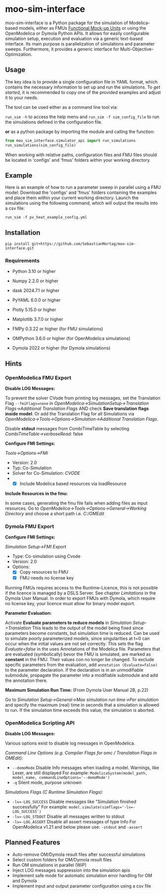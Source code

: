 # moo-sim-interface

moo-sim-interface is a Python package for the simulation of Modelica-based models, either as FMUs [Functional Mock-up Units](https://fmi-standard.org/) or using the OpenModelica or Dymola Python APIs. It allows for easily configurable simulation
setup, execution and evaluation via a generic text-based interface. Its main purpose is parallelization of simulations
and parameter sweeps. Furthermore, it provides a generic interface for Multi-Objective-Optimization.

## Usage

The key idea is to provide a single configuration file in YAML format, which contains the necessary information to set up and run the simulations.
To _get started_, it is recommended to copy one of the provided examples and adjust it to your needs.

The tool can be used either as a command line tool via:

```run_sim -h``` to access the help menu and
```run_sim -f sim_config_file``` to run the simulations defined in the configuration file.

**or** as a python package by importing the module and calling the function:

```python
from moo_sim_interface.simulator_api import run_simulations
run_simulations(sim_config_file)
```

When working with relative paths, configuration files and FMU files should be located in 'configs' and 'fmus' folders within your working directory.

## Example

Here is an example of how to run a parameter sweep in parallel using a FMU model:
Download the 'configs' and 'fmus' folders containing the examples and place them within your current working directory.
Launch the simulations using the following command, which will output the results into a csv file:

```run_sim -f pv_heat_example_config.yml```

## Installation

```pip install git+https://github.com/SebastianMortag/moo-sim-interface.git```

### Requirements

- Python 3.10 or higher
- Numpy 2.2.0 or higher
- dask 2024.7.1 or higher
- PyYAML 6.0.0 or higher
- Plotly 5.15.0 or higher
- Matplotlib 3.7.0 or higher


- FMPy 0.3.22 or higher (for FMU simulations)
- OMPython 3.6.0 or higher (for OpenModelica simulations)
- Dymola 2022 or higher (for Dymola simulations)

## Hints

### OpenModelica FMU Export

**Disable LOG Messages:**

To prevent the solver CVode from printing log messages, set the Translation Flag ```--fmiFlags=none``` in
_OpenModelica->SimulationSetup->Translation Flags->Additional Translation Flags_ AND check **Save translation flags
inside model**.
Or add the Translation Flag for all Simulations via _OpenModelica->Tools->Options->Simulation->Additional Translation
Flags_.

Disable **stdout** messages from CombiTimeTable by selecting _CombiTimeTable->verboseRead:_ false

**Configure FMI Settings:**

_Tools->Options->FMI_

* Version: 2.0
* Typ: Co-Simulation
* Solver for Co-Simulation: _CVODE_
*
    - [x] Include Modelica based resources via loadResource

**Include Resources in the fmu:**

In some cases, generating the fmu file fails when adding files as input resources.
Go to _OpenModelica->Tools->Options->General->Working Directory_ and choose a short path i.e. _C:/OMEdit_

### Dymola FMU Export

**Configure FMI Settings:**

_Simulation Setup->FMI Export_

* Type: Co-simulation using Cvode
* Version: 2.0
* Options:
    - [x] Copy resources to FMU
    - [x] FMU needs no license key

Running FMUs requires access to the Runtime-Licence, this is not possible if the licence is managed by a DSLS Server. See chapter _Limitations_ in the Dymola User Manual.
In order to export FMUs with Dymola, which require no license key, your licence must allow for binary model export.

**Parameter Evaluation:**

Activate **Evaluate parameters to reduce models** in _Simulation Setup->Translation_
This leads to the output of the model being fixed since parameters become constants, but simulation time is reduced.
Can be used to simulate poorly parameterized models, since singularities at t=0 can occur when the initial values are
not set correctly. This sets the flag _Evaluate=false_ in the uses Annotations of the Modelica file.
Parameters that are evaluated (symbolically) bevor the FMU is simulated, are marked as **constant** in the FMU. Their
values con no longer be changed.
To exclude specific parameters from the evaluation, add `annotation (Evaluate=false)` to the parameter declaration.
If the declaration is in an unmodifiable submodule, propagate the parameter into a modifiable submodule and add the
annotation there.

**Maximum Simulation Run Time:**
(From Dymola User Manual 2B, p.22)

Go to _Simulation Setup->General->Max simulation run time->Per simulation_ and specify the maximum (real) time in
seconds that a simulation is allowed to run. If the simulation time exceeds this value, the simulation is aborted.

### OpenModelica Scripting API

**Disable LOG Messages:**

Various options exist to disable log messages in OpenModelica.

_Command Line Options (e.g. Compiler Flags for omc / Translation Flags in OMEdit):_
* ```--demoMode``` Disable Info messages when loading a model. Warnings, like Lexer, are still displayed
For example: ```ModelicaSystem(model_path, model_name, commandLineOptions='--demoMode')```
* ```-q``` Silent mode, purpose unknown

_Simulations Flags (C Runtime Simulation Flags):_
* ```-lv=-LOG_SUCCESS``` Disable messages like "Simulation finished successfully"
For example: ```model.simulate(simflags='-lv=-LOG_SUCCESS')```
* ```-lv=-LOG_STDOUT``` Disable all messages written to stdout
* ```-lv=-LOG_ASSERT``` Disable all assert messages of type Info
For OpenModelica v1.21 and below please use: ```-stdout``` and ```-assert```

## Planned Features
* Auto-remove OM/Dymola result files after successful simulations
* Select custom folders for OM/Dymola result files
* Run OM simulations in parallel (WiP)
* Inject LOG messages suppression into the simulation apis
* Implement safe mode for automatic simulation error handling for OM and Dymola
* Implement input and output parameter configuration using a csv file
